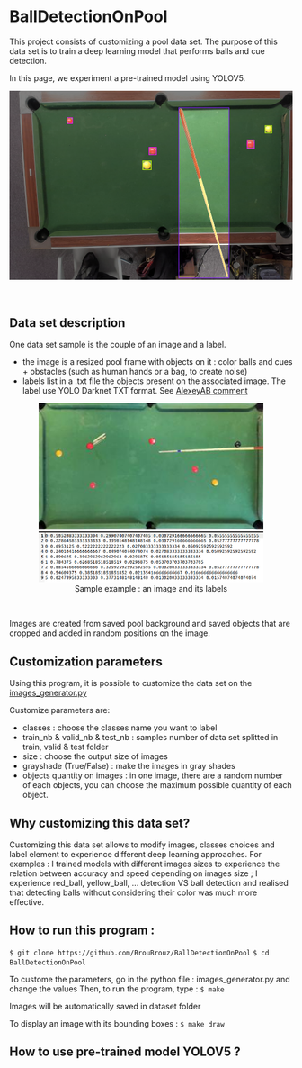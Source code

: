 # BallDetectionOnPool

This project consists of customizing a pool data set.
The purpose of this data set is to train a deep learning model that performs balls and cue detection.

In this page, we experiment a pre-trained model using YOLOV5.

<p align="center">
  <img src="images_readme/images_bboxs_labelled.png"/>
</p>
<br/>

## Data set description

One data set sample is the couple of an image and a label.
* the image is a resized pool frame with objects on it : color balls and cues + obstacles (such as human hands or a bag, to create noise)
* labels list in a .txt file the objects present on the associated image. The label use YOLO Darknet TXT format. See [AlexeyAB comment](https://github.com/AlexeyAB/Yolo_mark/issues/60)

<p align="center">
  <img src="dataset/train/images/0000.jpeg" width="400" />
  <img src="images_readme/labelTXT.png" width="400" />
  <br/>
  Sample example : an image and its labels
</p>
<br/>

Images are created from saved pool background and saved objects that are cropped and added in random positions on the image.

## Customization parameters

Using this program, it is possible to customize the data set on the [images_generator.py](/images_generator.py)

Customize parameters are:
* classes : choose the classes name you want to label
* train_nb & valid_nb & test_nb : samples number of data set splitted in train, valid & test folder
* size : choose the output size of images
* grayshade (True/False) : make the images in gray shades
* objects quantity on images : in one image, there are a random number of each objects, you can choose the maximum possible quantity of each object.

## Why customizing this data set?

Customizing this data set allows to modify images, classes choices and label element to experience different deep learning approaches.
For examples : I trained models with different images sizes to experience the relation between accuracy and speed depending on images size ; I experience red_ball, yellow_ball, ... detection VS ball detection and realised that detecting balls without considering their color was much more effective.

## How to run this program :

`$ git clone https://github.com/BrouBrouz/BallDetectionOnPool`
`$ cd BallDetectionOnPool`

To custome the parameters, go in the python file : images_generator.py and change the values
Then, to run the program, type : 
`$ make`

Images will be automatically saved in dataset folder

To display an image with its bounding boxes : `$ make draw`

## How to use pre-trained model YOLOV5 ?

